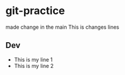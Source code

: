 # git-practice
made change in the main
This is changes lines

## Dev
- This is my line 1
- This is my line 2